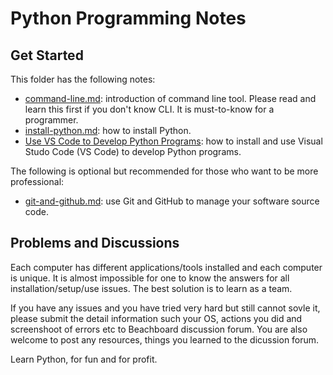 # Python Programming Notes

## Get Started

This folder has the following notes:

- [command-line.md](./get-started/command-line.md): introduction of command line tool. Please read and learn this first if you don't know CLI. It is must-to-know for a programmer.
- [install-python.md](./get-started/install-python.md): how to install Python.
- [Use VS Code to Develop Python Programs](./get-started/install-vscode.md): how to install and use Visual Studo Code (VS Code) to develop Python programs.

The following is optional but recommended for those who want to be more professional:

- [git-and-github.md](./get-started/git-and-github.md): use Git and GitHub to manage your software source code.

## Problems and Discussions

Each computer has different applications/tools installed and each computer is unique. It is almost impossible for one to know the answers for all installation/setup/use issues. The best solution is to learn as a team.

If you have any issues and you have tried very hard but still cannot sovle it, please submit the detail information such your OS, actions you did and screenshoot of errors etc to Beachboard discussion forum. You are also welcome to post any resources, things you learned to the dicussion forum.

Learn Python, for fun and for profit.
